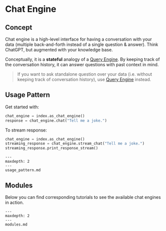 # Chat Engine

## Concept
Chat engine is a high-level interface for having a conversation with your data
(multiple back-and-forth instead of a single question & answer).
Think ChatGPT, but augmented with your knowledge base.  

Conceptually, it is a **stateful** analogy of a [Query Engine](/how_to/query_engine/root.md). 
By keeping track of the conversation history, it can answer questions with past context in mind.  


> If you want to ask standalone question over your data (i.e. without keeping track of conversation history), use [Query Engine](/how_to/query_engine/root.md) instead.  

## Usage Pattern
Get started with:
```python
chat_engine = index.as_chat_engine()
response = chat_engine.chat("Tell me a joke.")
```

To stream response:
```python
chat_engine = index.as_chat_engine()
streaming_response = chat_engine.stream_chat("Tell me a joke.")
streaming_response.print_response_stream() 
```


```{toctree}
---
maxdepth: 2
---
usage_pattern.md
```


## Modules
Below you can find corresponding tutorials to see the available chat engines in action. 

```{toctree}
---
maxdepth: 2
---
modules.md
```